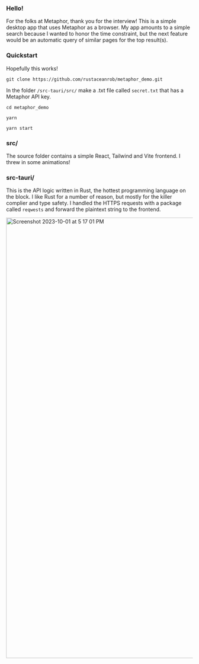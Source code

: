 ### Hello!

For the folks at Metaphor, thank you for the interview! This is a simple desktop app that uses Metaphor as a browser. My app amounts to a simple search because I wanted to honor the time constraint, but the next feature would be an automatic query of similar pages for the top result(s). 

### Quickstart

Hopefully this works!

`git clone https://github.com/rustaceanrob/metaphor_demo.git`

In the folder `/src-tauri/src/` make a .txt file called `secret.txt` that has a Metaphor API key.

`cd metaphor_demo`

`yarn`

`yarn start`

### src/

The source folder contains a simple React, Tailwind and Vite frontend. I threw in some animations! 

### src-tauri/

This is the API logic written in Rust, the hottest programming language on the block. I like Rust for a number of reason, but mostly for the killer complier and type safety. I handled the HTTPS requests with a package called `reqwests` and forward the plaintext string to the frontend. 

<img width="1189" alt="Screenshot 2023-10-01 at 5 17 01 PM" src="https://github.com/rustaceanrob/metaphor_demo/assets/102320249/e5059ab3-37f9-4d45-b415-d66251f1b15b">
